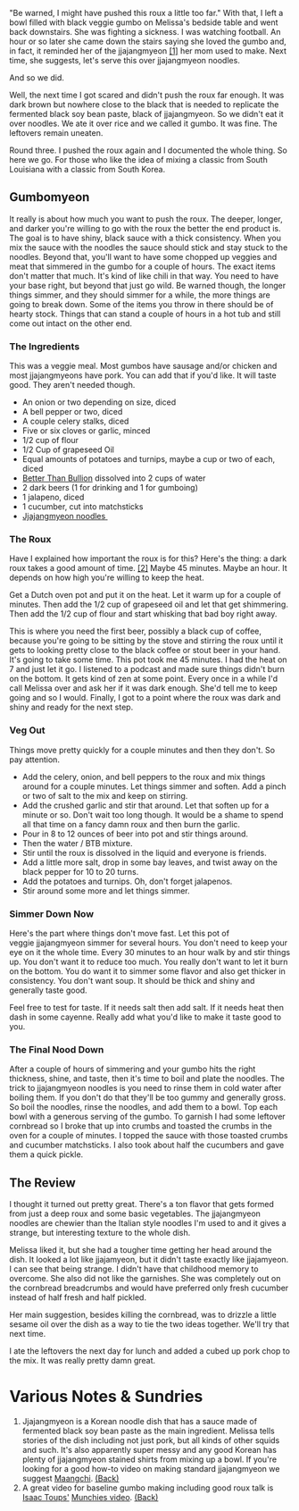 "Be warned, I might have pushed this roux a little too far." With that, I left a bowl filled with black veggie gumbo on Melissa's bedside table and went back downstairs. She was fighting a sickness. I was watching football. An hour or so later she came down the stairs saying she loved the gumbo and, in fact, it reminded her of the jjajangmyeon <a id="jjajangmyeon" title="A note in praise of geat Maangchi" href="#1">[1]</a> her mom used to make. Next time, she suggests, let's serve this over jjajangmyeon noodles.

And so we did.

Well, the next time I got scared and didn't push the roux far enough. It was dark brown but nowhere close to the black that is needed to replicate the fermented black soy bean paste, black of jjajangmyeon. So we didn't eat it over noodles. We ate it over rice and we called it gumbo. It was fine. The leftovers remain uneaten.

Round three. I pushed the roux again and I documented the whole thing. So here we go. For those who like the idea of mixing a classic from South Louisiana with a classic from South Korea.
<h2>Gumbomyeon</h2>
It really is about how much you want to push the roux. The deeper, longer, and darker you're willing to go with the roux the better the end product is. The goal is to have shiny, black sauce with a thick consistency. When you mix the sauce with the noodles the sauce should stick and stay stuck to the noodles. Beyond that, you'll want to have some chopped up veggies and meat that simmered in the gumbo for a couple of hours. The exact items don't matter that much. It's kind of like chili in that way. You need to have your base right, but beyond that just go wild. Be warned though, the longer things simmer, and they should simmer for a while, the more things are going to break down. Some of the items you throw in there should be of hearty stock. Things that can stand a couple of hours in a hot tub and still come out intact on the other end.
<h3>The Ingredients</h3>
This was a veggie meal. Most gumbos have sausage and/or chicken and most jjajangmyeons have pork. You can add that if you'd like. It will taste good. They aren't needed though.

<ul>
 	<li>An onion or two depending on size, diced</li>
 	<li>A bell pepper or two, diced</li>
 	<li>A couple celery stalks, diced</li>
 	<li>Five or six cloves or garlic, minced</li>
 	<li>1/2 cup of flour</li>
 	<li>1/2 Cup of grapeseed Oil</li>
 	<li>Equal amounts of potatoes and turnips, maybe a cup or two of each, diced</li>
 	<li><a title="The great secret ingredient in almost all dishes." href="https://www.amazon.com/Better-Than-Bouillon-Chicken-Base/dp/B000VDSS3C">Better Than Bullion</a> dissolved into 2 cups of water</li>
 	<li>2 dark beers (1 for drinking and 1 for gumboing)</li>
 	<li>1 jalapeno, diced</li>
 	<li>1 cucumber, cut into matchsticks</li>
 	<li><a href="https://www.maangchi.com/ingredient/jja-jjang-myun-noodles">Jjajangmyeon noodles </a></li>
</ul>

<h3 id="roux">The Roux</h3>
Have I explained how important the roux is for this? Here's the thing: a dark roux takes a good amount of time. <a title="A note in praise of Isaac Toups' gumbo video" href="#1">[2]</a> Maybe 45 minutes. Maybe an hour. It depends on how high you're willing to keep the heat.

Get a Dutch oven pot and put it on the heat. Let it warm up for a couple of minutes. Then add the 1/2 cup of grapeseed oil and let that get shimmering. Then add the 1/2 cup of flour and start whisking that bad boy right away.

This is where you need the first beer, possibly a black cup of coffee, because you're going to be sitting by the stove and stirring the roux until it gets to looking pretty close to the black coffee or stout beer in your hand. It's going to take some time. This pot took me 45 minutes. I had the heat on 7 and just let it go. I listened to a podcast and made sure things didn't burn on the bottom. It gets kind of zen at some point. Every once in a while I'd call Melissa over and ask her if it was dark enough. She'd tell me to keep going and so I would. Finally, I got to a point where the roux was dark and shiny and ready for the next step.
<h3>Veg Out</h3>
Things move pretty quickly for a couple minutes and then they don't. So pay attention.
<ul>
 	<li>Add the celery, onion, and bell peppers to the roux and mix things around for a couple minutes. Let things simmer and soften. Add a pinch or two of salt to the mix and keep on stirring.</li>
 	<li>Add the crushed garlic and stir that around. Let that soften up for a minute or so. Don't wait too long though. It would be a shame to spend all that time on a fancy damn roux and then burn the garlic.</li>
 	<li>Pour in 8 to 12 ounces of beer into pot and stir things around.</li>
 	<li>Then the water / BTB mixture.</li>
 	<li>Stir until the roux is dissolved in the liquid and everyone is friends.</li>
 	<li>Add a little more salt, drop in some bay leaves, and twist away on the black pepper for 10 to 20 turns.</li>
 	<li>Add the potatoes and turnips. Oh, don't forget jalapenos.</li>
 	<li>Stir around some more and let things simmer.</li>
</ul>
<h3>Simmer Down Now</h3>
Here's the part where things don't move fast. Let this pot of veggie jjajangmyeon simmer for several hours. You don't need to keep your eye on it the whole time. Every 30 minutes to an hour walk by and stir things up. You don't want it to reduce too much. You really don't want to let it burn on the bottom. You do want it to simmer some flavor and also get thicker in consistency. You don't want soup. It should be thick and shiny and generally taste good.

Feel free to test for taste. If it needs salt then add salt. If it needs heat then dash in some cayenne. Really add what you'd like to make it taste good to you.
<h3>The Final Nood Down</h3>
After a couple of hours of simmering and your gumbo hits the right thickness, shine, and taste, then it's time to boil and plate the noodles. The trick to jjajangmyeon noodles is you need to rinse them in cold water after boiling them. If you don't do that they'll be too gummy and generally gross. So boil the noodles, rinse the noodles, and add them to a bowl. Top each bowl with a generous serving of the gumbo. To garnish I had some leftover cornbread so I broke that up into crumbs and toasted the crumbs in the oven for a couple of minutes. I topped the sauce with those toasted crumbs and cucumber matchsticks. I also took about half the cucumbers and gave them a quick pickle.
<h2>The Review</h2>
I thought it turned out pretty great. There's a ton flavor that gets formed from just a deep roux and some basic vegetables. The jjajangmyeon noodles are chewier than the Italian style noodles I'm used to and it gives a strange, but interesting texture to the whole dish.

Melissa liked it, but she had a tougher time getting her head around the dish. It looked a lot like jjajamyeon, but it didn't taste exactly like jjajamyeon. I can see that being strange. I didn't have that childhood memory to overcome. She also did not like the garnishes. She was completely out on the cornbread breadcrumbs and would have preferred only fresh cucumber instead of half fresh and half pickled.

Her main suggestion, besides killing the cornbread, was to drizzle a little sesame oil over the dish as a way to tie the two ideas together. We'll try that next time.

I ate the leftovers the next day for lunch and added a cubed up pork chop to the mix. It was really pretty damn great.

<h1 id="1">Various Notes &amp; Sundries</h1>
<ol>
 	<li>Jjajangmyeon is a Korean noodle dish that has a sauce made of fermented black soy bean paste as the main ingredient. Melissa tells stories of the dish including not just pork, but all kinds of other squids and such. It's also apparently super messy and any good Korean has plenty of jjajangmyeon stained shirts from mixing up a bowl. If you're looking for a good how-to video on making standard jjajangmyeon we suggest <a href="https://www.maangchi.com/recipe/jjajangmyeon">Maangchi</a>. <a href="#jjajangmyeon">(Back)</a></li>
 	<li>A great video for baseline gumbo making including good roux talk is <a href="http://toupsmeatery.com/about/">Isaac Toups'</a> <a href="https://www.youtube.com/watch?v=76JXtB7JFQY">Munchies video</a>. <a href="#roux">(Back)</a></li>
</ol>
